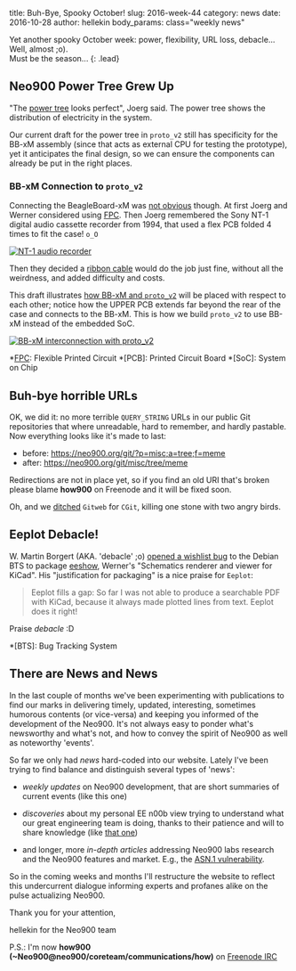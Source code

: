 title:    Buh-Bye, Spooky October!
slug:     2016-week-44
category: news
date:     2016-10-28
author:   hellekin
body_params: class="weekly news"

Yet another spooky October week: power, flexibility, URL loss,
debacle...  Well, almost ;o).  
Must be the season...
{: .lead}

## Neo900 Power Tree Grew Up

"The [power tree] looks perfect", Joerg said.  The power tree shows
the distribution of electricity in the system.

Our current draft for the power tree in `proto_v2` still has
specificity for the BB-xM assembly (since that acts as external CPU
for testing the prototype), yet it anticipates the final design, so we
can ensure the components can already be put in the right places.

### BB-xM Connection to `proto_v2`

Connecting the BeagleBoard-xM was [not obvious] though.  At first
Joerg and Werner considered using [FPC]. Then Joerg remembered the
Sony NT-1 digital audio cassette recorder from 1994, that used a flex
PCB folded 4 times to fit the case! `o_O`

[![NT-1 audio recorder](/stuff/random/news-2016-w44-nt1.jpg)](http://maemo.cloud-7.de/share-service/20120509_004.jpg)

Then they decided a [ribbon cable] would do the job just fine, without
all the weirdness, and added difficulty and costs.

This draft illustrates [how BB-xM and `proto_v2`][draft] will be
placed with respect to each other; notice how the UPPER PCB extends
far beyond the rear of the case and connects to the BB-xM.  This is
how we build `proto_v2` to use BB-xM instead of the embedded SoC.

[![BB-xM interconnection with `proto_v2`](/stuff/proto_v2/BB-xM_interconnection.png)][draft]

*[FPC]: Flexible Printed Circuit
*[PCB]: Printed Circuit Board
*[SoC]: System on Chip

[FPC]: https://en.wikipedia.org/wiki/Flexible_circuit

## Buh-bye horrible URLs

OK, we did it: no more terrible `QUERY_STRING` URLs in our public Git
repositories that where unreadable, hard to remember, and hardly
pastable.  Now everything looks like it's made to last:

- before: https://neo900.org/git/?p=misc;a=tree;f=meme
- after: <https://neo900.org/git/misc/tree/meme>

Redirections are not in place yet, so if you find an old URI that's
broken please blame **how900** on Freenode and it will be fixed soon.

Oh, and we [ditched] `Gitweb` for `CGit`, killing one stone with two
angry birds.

## Eeplot Debacle!

W. Martin Borgert (AKA. 'debacle' ;o) [opened a wishlist bug][bug] to
the Debian BTS to package [eeshow], Werner's "Schematics renderer and
viewer for KiCad".  His "justification for packaging" is a nice praise
for `Eeplot`:

> Eeplot fills a gap: So far I was not able to produce a searchable
PDF with KiCad, because it always made plotted lines from text. Eeplot
does it right!

Praise _debacle_ :D

[bug]: https://bugs.debian.org/cgi-bin/bugreport.cgi?bug=842211
[eeshow]: https://neo900.org/git/eeshow.git

*[BTS]: Bug Tracking System

## There are News and News

In the last couple of months we've been experimenting with
publications to find our marks in delivering timely, updated,
interesting, sometimes humorous contents (or vice-versa) and keeping
you informed of the development of the Neo900.  It's not always easy
to ponder what's newsworthy and what's not, and how to convey the
spirit of Neo900 as well as noteworthy 'events'.

So far we only had _news_ hard-coded into our website.  Lately I've
been trying to find balance and distinguish several types of 'news':

- _weekly updates_ on Neo900 development, that are short summaries of
  current events (like this one)

- _discoveries_ about my personal EE n00b view trying to understand
  what our great engineering team is doing, thanks to their patience
  and will to share knowledge (like [that one])

- and longer, more _in-depth articles_ addressing Neo900 labs research
  and the Neo900 features and market. E.g., the [ASN.1 vulnerability].

So in the coming weeks and months I'll restructure the website to
reflect this undercurrent dialogue informing experts and profanes
alike on the pulse actualizing Neo900.

Thank you for your attention,

hellekin for the Neo900 team

P.S.: I'm now **how900 (~Neo900@neo900/coreteam/communications/how)**
on [Freenode IRC]

[that one]: /news/neo900-b2b-connectors-vs-the-tombstone-effect
[ASN.1 vulnerability]: /news/about-the-asn1-vulnerability
[Freenode IRC]: http://webchat.freenode.net/?channels=%23neo900&uio=d4
[power tree]: /stuff/werner/power-tree/
[ribbon cable]: https://en.wikipedia.org/wiki/Ribbon_cable
[draft]: /stuff/paste/xy-Chaewei9.pdf
[ditched]: http://www.dailymotion.com/video/xgu5tb_total-bastard-airlines_shortfilms
[not obvious]: /news/neo900-b2b-connectors-vs-the-tombstone-effect
